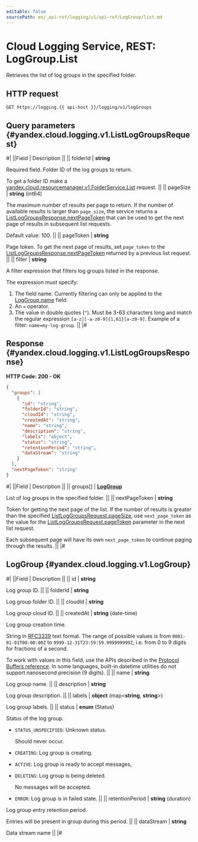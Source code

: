 ```yaml
---
editable: false
sourcePath: en/_api-ref/logging/v1/api-ref/LogGroup/list.md
---
```


# Cloud Logging Service, REST: LogGroup.List

Retrieves the list of log groups in the specified folder.

## HTTP request

```
GET https://logging.{{ api-host }}/logging/v1/logGroups
```

## Query parameters {#yandex.cloud.logging.v1.ListLogGroupsRequest}

#|
||Field | Description ||
|| folderId | **string**

Required field. Folder ID of the log groups to return.

To get a folder ID make a [yandex.cloud.resourcemanager.v1.FolderService.List](/docs/resource-manager/api-ref/Folder/list#List) request. ||
|| pageSize | **string** (int64)

The maximum number of results per page to return. If the number of available
results is larger than `page_size`, the service returns a [ListLogGroupsResponse.nextPageToken](#yandex.cloud.logging.v1.ListLogGroupsResponse)
that can be used to get the next page of results in subsequent list requests.

Default value: 100. ||
|| pageToken | **string**

Page token. To get the next page of results, set `page_token` to the
[ListLogGroupsResponse.nextPageToken](#yandex.cloud.logging.v1.ListLogGroupsResponse) returned by a previous list request. ||
|| filter | **string**

A filter expression that filters log groups listed in the response.

The expression must specify:
1. The field name. Currently filtering can only be applied to the [LogGroup.name](#yandex.cloud.logging.v1.LogGroup) field.
2. An `=` operator.
3. The value in double quotes (`"`). Must be 3-63 characters long and match the regular expression `[a-z][-a-z0-9]{1,61}[a-z0-9]`.
Example of a filter: `name=my-log-group`. ||
|#

## Response {#yandex.cloud.logging.v1.ListLogGroupsResponse}

**HTTP Code: 200 - OK**

```json
{
  "groups": [
    {
      "id": "string",
      "folderId": "string",
      "cloudId": "string",
      "createdAt": "string",
      "name": "string",
      "description": "string",
      "labels": "object",
      "status": "string",
      "retentionPeriod": "string",
      "dataStream": "string"
    }
  ],
  "nextPageToken": "string"
}
```

#|
||Field | Description ||
|| groups[] | **[LogGroup](#yandex.cloud.logging.v1.LogGroup)**

List of log groups in the specified folder. ||
|| nextPageToken | **string**

Token for getting the next page of the list. If the number of results is greater than
the specified [ListLogGroupsRequest.pageSize](#yandex.cloud.logging.v1.ListLogGroupsRequest), use `next_page_token` as the value
for the [ListLogGroupsRequest.pageToken](#yandex.cloud.logging.v1.ListLogGroupsRequest) parameter in the next list request.

Each subsequent page will have its own `next_page_token` to continue paging through the results. ||
|#

## LogGroup {#yandex.cloud.logging.v1.LogGroup}

#|
||Field | Description ||
|| id | **string**

Log group ID. ||
|| folderId | **string**

Log group folder ID. ||
|| cloudId | **string**

Log group cloud ID. ||
|| createdAt | **string** (date-time)

Log group creation time.

String in [RFC3339](https://www.ietf.org/rfc/rfc3339.txt) text format. The range of possible values is from
`0001-01-01T00:00:00Z` to `9999-12-31T23:59:59.999999999Z`, i.e. from 0 to 9 digits for fractions of a second.

To work with values in this field, use the APIs described in the
[Protocol Buffers reference](https://developers.google.com/protocol-buffers/docs/reference/overview).
In some languages, built-in datetime utilities do not support nanosecond precision (9 digits). ||
|| name | **string**

Log group name. ||
|| description | **string**

Log group description. ||
|| labels | **object** (map<**string**, **string**>)

Log group labels. ||
|| status | **enum** (Status)

Status of the log group.

- `STATUS_UNSPECIFIED`: Unknown status.

  Should never occur.
- `CREATING`: Log group is creating.
- `ACTIVE`: Log group is ready to accept messages,
- `DELETING`: Log group is being deleted.

  No messages will be accepted.
- `ERROR`: Log group is in failed state. ||
|| retentionPeriod | **string** (duration)

Log group entry retention period.

Entries will be present in group during this period. ||
|| dataStream | **string**

Data stream name ||
|#
